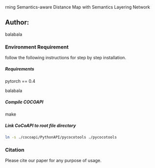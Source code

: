 rning Semantics-aware Distance Map with Semantics Layering Network

## Author: 

balabala

### Environment Requirement

follow the following instructions for step by step installation.

##### Requirements

pytorch == 0.4

balabala

##### Compile COCOAPI

make

##### Link CoCoAPI to root file directory

```bash
ln -s ./cocoapi/PythonAPI/pycocotools ./pycocotools
```



### Citation

Please cite our paper for any purpose of usage.


